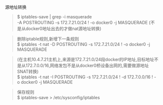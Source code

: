 源地址转换
> $ iptables-save | grep -i masquerade  
>-A POSTROUTING -s 172.7.21.0/24 ! -o docker0 -j MASQUERADE  (不是从docker0地址出去的才做nat源地址转换)

> 删除iptable规则,新增下一条规则  
> $ iptables -t nat -D POSTROUTING -s 172.7.21.0/24 ! -o docker0 -j MASQUERADE  

> (在主机10.4.7.21主机上,来源是172.7.21.0/24段docker的IP地址,目标地址不是从172.7.0.0/16,网络发包不是从docker0桥设备出网的,需要做源地址SNAT转换)  
> $ iptables -t nat -I POSTROUTING -s 172.7.21.0/24 ! -d 172.7.0.0/16 ! -o docker0 -j MASQUERADE  

> 保存规则  
> $ iptables-save > /etc/sysconfig/iptables
